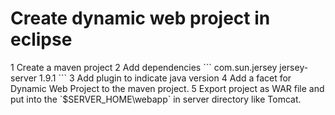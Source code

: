<h1>Create dynamic web project in eclipse</h1>
1 Create a maven project  
2 Add dependencies
```
  <dependencies>
  	<dependency>
	    <groupId>com.sun.jersey</groupId>
	    <artifactId>jersey-server</artifactId>
	    <version>1.9.1</version>
	</dependency>
  </dependencies>
  ```
 3 Add plugin to indicate java version  
 4 Add a facet for Dynamic Web Project to the maven project.  
 5 Export project as WAR file and put into the `$SERVER_HOME\webapp` in server directory like Tomcat.
